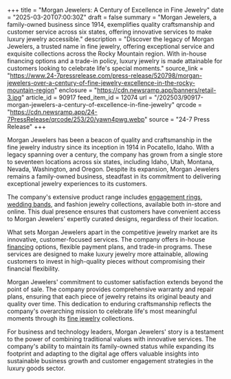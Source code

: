 +++
title = "Morgan Jewelers: A Century of Excellence in Fine Jewelry"
date = "2025-03-20T07:00:30Z"
draft = false
summary = "Morgan Jewelers, a family-owned business since 1914, exemplifies quality craftsmanship and customer service across six states, offering innovative services to make luxury jewelry accessible."
description = "Discover the legacy of Morgan Jewelers, a trusted name in fine jewelry, offering exceptional service and exquisite collections across the Rocky Mountain region. With in-house financing options and a trade-in policy, luxury jewelry is made attainable for customers looking to celebrate life's special moments."
source_link = "https://www.24-7pressrelease.com/press-release/520798/morgan-jewelers-over-a-century-of-fine-jewelry-excellence-in-the-rocky-mountain-region"
enclosure = "https://cdn.newsramp.app/banners/retail-3.jpg"
article_id = 90917
feed_item_id = 12074
url = "/202503/90917-morgan-jewelers-a-century-of-excellence-in-fine-jewelry"
qrcode = "https://cdn.newsramp.app/24-7PressRelease/qrcode/253/20/yawn4pwg.webp"
source = "24-7 Press Release"
+++

<p>Morgan Jewelers has been a beacon of quality and craftsmanship in the fine jewelry industry since its inception in 1914 in Pocatello, Idaho. With a legacy spanning over a century, the company has grown from a single store to seventeen locations across six states, including Idaho, Utah, Montana, Nevada, Washington, and Oregon. Despite its expansion, Morgan Jewelers remains a family-owned business, steadfast in its commitment to delivering exceptional jewelry experiences to its customers.</p><p>The company's extensive product range includes <a href="https://www.morganjewelers.com/engagement-rings" rel="nofollow" target="_blank">engagement rings</a>, <a href="https://www.morganjewelers.com/wedding-bands" rel="nofollow" target="_blank">wedding bands</a>, and fashion jewelry collections, available both in-store and online. This dual presence ensures that customers have convenient access to Morgan Jewelers' expertly curated designs, regardless of their location.</p><p>What sets Morgan Jewelers apart in the competitive jewelry market are its innovative, customer-focused services. The company offers in-house <a href="https://www.morganjewelers.com/financing" rel="nofollow" target="_blank">financing</a> options, flexible payment plans, and trade-in programs. These services are designed to make luxury jewelry more attainable, allowing customers to invest in high-quality pieces without compromising their financial flexibility.</p><p>Morgan Jewelers' commitment to customer satisfaction extends beyond the point of sale. The company provides comprehensive warranty and repair plans, ensuring that each piece of jewelry retains its original beauty and quality over time. This dedication to enduring craftsmanship reflects the company's overarching mission to celebrate life's most meaningful moments through its <a href="https://www.morganjewelers.com/fine-jewelry" rel="nofollow" target="_blank">fine jewelry</a> collections.</p><p>For business and technology leaders, Morgan Jewelers' story is a testament to the power of combining traditional values with innovative services. The company's ability to maintain its family-owned status while expanding its footprint and adapting to the digital age offers valuable insights into sustainable business growth and customer engagement strategies in the luxury goods sector.</p>